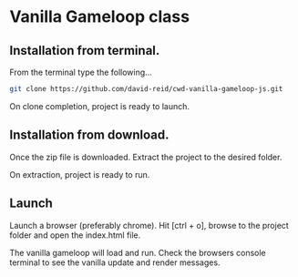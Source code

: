 # Vanilla Gameloop class 

## Installation from terminal.

From the terminal type the following...

```bash
git clone https://github.com/david-reid/cwd-vanilla-gameloop-js.git
```

On clone completion, project is ready to launch.

## Installation from download.

Once the zip file is downloaded. Extract the project to the desired
folder. 

On extraction, project is ready to run.

## Launch
Launch a browser (preferably chrome). Hit [ctrl + o], browse to
the project folder and open the index.html file.

The vanilla gameloop will load and run. Check the browsers console terminal
to see the vanilla update and render messages.
